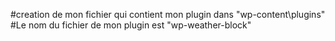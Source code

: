 #creation de mon fichier qui contient mon plugin dans "wp-content\plugins\"
#Le nom du fichier de mon plugin est "wp-weather-block"
#
